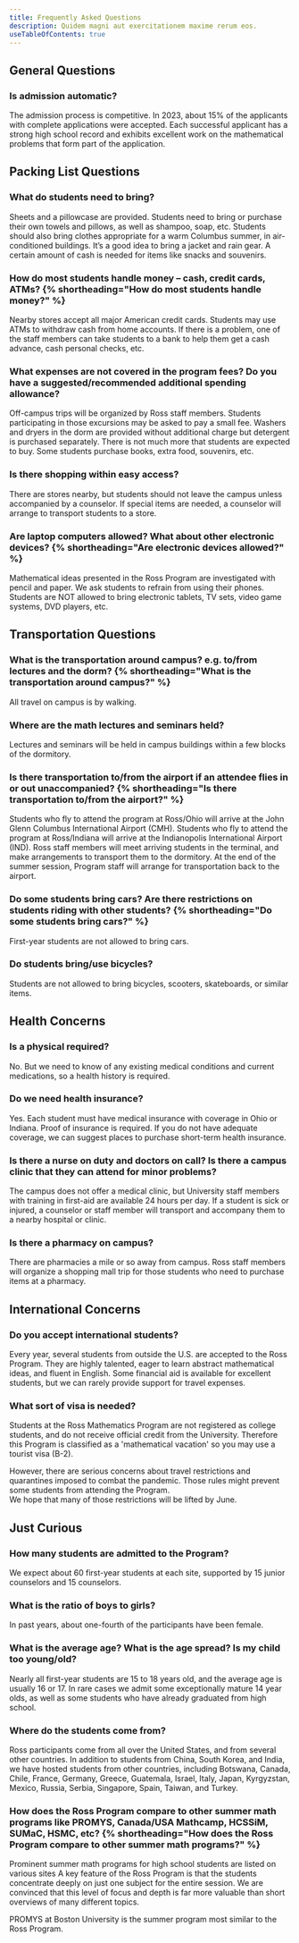 ```yaml
---
title: Frequently Asked Questions
description: Quidem magni aut exercitationem maxime rerum eos.
useTableOfContents: true
---
```


## General Questions

### Is admission automatic?

The admission process is competitive. In 2023, about 15% of the applicants with complete applications were accepted. Each successful applicant has a strong high school record and exhibits excellent work on the mathematical problems that form part of the application.

## Packing List Questions

### What do students need to bring?

Sheets and a pillowcase are provided. Students need to bring or purchase their own towels and pillows, as well as shampoo, soap, etc. Students should also bring clothes appropriate for a warm Columbus summer, in air-conditioned buildings. It’s a good idea to bring a jacket and rain gear. A certain amount of cash is needed for items like snacks and souvenirs.

### How do most students handle money – cash, credit cards, ATMs? {% shortheading="How do most students handle money?" %}

Nearby stores accept all major American credit cards. Students may use ATMs to withdraw cash from home accounts. If there is a problem, one of the staff members can take students to a bank to help them get a cash advance, cash personal checks, etc.

### What expenses are not covered in the program fees? Do you have a suggested/recommended additional spending allowance?

Off-campus trips will be organized by Ross staff members. Students participating in those excursions may be asked to pay a small fee. Washers and dryers in the dorm are provided without additional charge but detergent is purchased separately. There is not much more that students are expected to buy. Some students purchase books, extra food, souvenirs, etc.

### Is there shopping within easy access?

There are stores nearby, but students should not leave the campus unless accompanied by a counselor. If special items are needed, a counselor will arrange to transport students to a store.

### Are laptop computers allowed? What about other electronic devices? {% shortheading="Are electronic devices allowed?" %}

Mathematical ideas presented in the Ross Program are investigated with pencil and paper. We ask students to refrain from using their phones. Students are NOT allowed to bring electronic tablets, TV sets, video game systems, DVD players, etc.

## Transportation Questions

### What is the transportation around campus? e.g. to/from lectures and the dorm? {% shortheading="What is the transportation around campus?" %}

All travel on campus is by walking.

### Where are the math lectures and seminars held?

Lectures and seminars will be held in campus buildings within a few blocks of the dormitory.

### Is there transportation to/from the airport if an attendee flies in or out unaccompanied? {% shortheading="Is there transportation to/from the airport?" %}

Students who fly to attend the program at Ross/Ohio will arrive at the John Glenn Columbus International Airport (CMH). Students who fly to attend the program at Ross/Indiana will arrive at the Indianopolis International Airport (IND). Ross staff members will meet arriving students in the terminal, and make arrangements to transport them to the dormitory. At the end of the summer session, Program staff will arrange for transportation back to the airport.

### Do some students bring cars? Are there restrictions on students riding with other students? {% shortheading="Do some students bring cars?" %}

First-year students are not allowed to bring cars.

### Do students bring/use bicycles?

Students are not allowed to bring bicycles, scooters, skateboards, or similar items.

## Health Concerns

### Is a physical required?

No. But we need to know of any existing medical conditions and current medications, so a health history is required.

### Do we need health insurance?

Yes. Each student must have medical insurance with coverage in Ohio or Indiana. Proof of insurance is required. If you do not have adequate coverage, we can suggest places to purchase short-term health insurance.

### Is there a nurse on duty and doctors on call? Is there a campus clinic that they can attend for minor problems?

The campus does not offer a medical clinic, but University staff members with training in first-aid are available 24 hours per day. If a student is sick or injured, a counselor or staff member will transport and accompany them to a nearby hospital or clinic.

### Is there a pharmacy on campus?

There are pharmacies a mile or so away from campus. Ross staff members will organize a shopping mall trip for those students who need to purchase items at a pharmacy.

## International Concerns

### Do you accept international students?

Every year, several students from outside the U.S. are accepted to the
Ross Program. They are highly talented, eager to learn abstract
mathematical ideas, and fluent in English. Some financial aid is
available for excellent students, but we can rarely provide support
for travel expenses.

### What sort of visa is needed?

Students at the Ross Mathematics Program are not registered as college
students, and do not receive official credit from the University. 
Therefore this Program is classified as a 'mathematical vacation' 
so you may use a tourist visa (B-2).

However, there are serious concerns about travel restrictions and quarantines
imposed to combat the pandemic. Those rules might prevent some students from attending the Program.  
We hope that many of those restrictions will be lifted by June.  

## Just Curious

### How many students are admitted to the Program?

We expect about 60 first-year students at each site, supported by 15 
junior counselors and 15 counselors.

### What is the ratio of boys to girls?

In past years, about one-fourth of the participants have been female.

### What is the average age? What is the age spread? Is my child too young/old?

Nearly all first-year students are 15 to 18 years old, and the average
age is usually 16 or 17. In rare cases we admit some exceptionally
mature 14 year olds, as well as some students who have already
graduated from high school.

### Where do the students come from?

Ross participants come from all over the United States, and from several other countries.
In addition to students from China, South Korea, and India, we have hosted
students from other countries, including Botswana, Canada, Chile, France,
Germany, Greece, Guatemala, Israel, Italy, Japan, Kyrgyzstan, Mexico, Russia,
Serbia, Singapore, Spain, Taiwan, and Turkey. 

### How does the Ross Program compare to other summer math programs like PROMYS, Canada/USA Mathcamp, HCSSiM, SUMaC, HSMC, etc? {% shortheading="How does the Ross Program compare to other summer math programs?" %}

Prominent summer math programs for high school students are listed on various sites
A key feature of the Ross Program is that the students concentrate deeply on just one
subject for the entire session. We are convinced that this level of
focus and depth is far more valuable than short overviews of many
different topics.

PROMYS at Boston University is the summer program most similar to the
Ross Program.